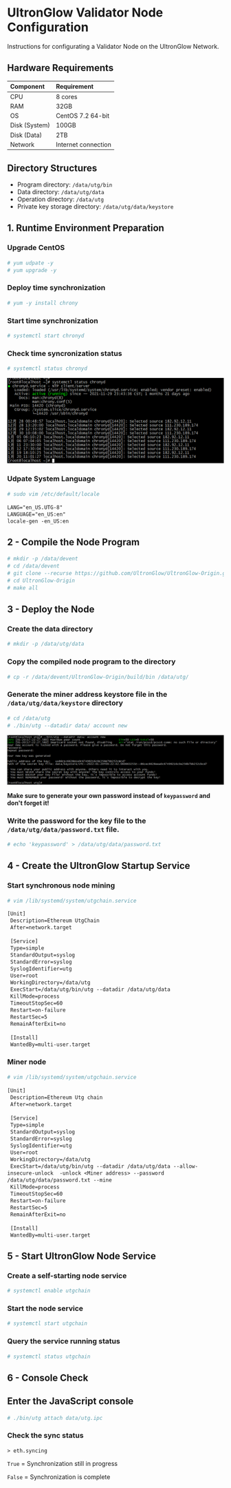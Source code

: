 # UltronGlow Validator Node Configuration

Instructions for configurating a Validator Node on the UltronGlow Network.

## Hardware Requirements

| Component      | Requirement          |
|:---------------|:---------------------|
| CPU            | 8 cores              |
| RAM            | 32GB                 |
| OS             | CentOS 7.2 64-bit    |
| Disk (System)  | 100GB                |
| Disk (Data)    | 2TB                  |
| Network        | Internet connection  |

## Directory Structures

* Program directory: `/data/utg/bin`
* Data directory: `/data/utg/data`
* Operation directory: `/data/utg`
* Private key storage directory: `/data/utg/data/keystore`

## 1.  Runtime Environment Preparation

### Upgrade CentOS

```bash
# yum udpate -y
# yum upgrade -y
```

### Deploy time synchronization

```bash
# yum -y install chrony
```

### Start time synchronization

```bash
# systemctl start chronyd
```

### Check time syncronization status

```bash
# systemctl status chronyd
```

![Alt text](check_time_synchronization.png)

### Udpate System Language

```bash
# sudo vim /etc/default/locale
```

```
LANG="en_US.UTG-8"
LANGUAGE="en_US:en"
locale-gen -en_US:en
```

## 2 - Compile the Node Program

```bash
# mkdir -p /data/devent
# cd /data/devent
# git clone --recurse https://github.com/UltronGlow/UltronGlow-Origin.git
# cd UltronGlow-Origin
# make all
```

## 3 - Deploy the Node

### Create the data directory

```bash
# mkdir -p /data/utg/data
```

### Copy the compiled node program to the directory

```bash
# cp -r /data/devent/UltronGlow-Origin/build/bin /data/utg/
```

### Generate the miner address keystore file in the `/data/utg/data/keystore` directory

```bash
# cd /data/utg
# ./bin/utg --datadir data/ account new
```

![Alt text](keypassword-utg.png)

**Make sure to generate your own password instead of `keypassword` and don't forget it!**

### Write the password for the key file to the `/data/utg/data/password.txt` file.

```bash
# echo 'keypassword' > /data/utg/data/password.txt
```

## 4 - Create the UltronGlow Startup Service

### Start synchronous node mining
   
   ```bash
   # vim /lib/systemd/system/utgchain.service
   ```
   
   ```
   [Unit]
    Description=Ethereum UtgChain
    After=network.target
    
    [Service]
    Type=simple
    StandardOutput=syslog
    StandardError=syslog
    SyslogIdentifier=utg
    User=root
    WorkingDirectory=/data/utg
    ExecStart=/data/utg/bin/utg --datadir /data/utg/data
    KillMode=process
    TimeoutStopSec=60
    Restart=on-failure
    RestartSec=5
    RemainAfterExit=no
    
    [Install]
    WantedBy=multi-user.target
   ```

### Miner node
   ```bash
   # vim /lib/systemd/system/utgchain.service
   ```

   ```
   [Unit]
    Description=Ethereum Utg chain
    After=network.target
    
    [Service]
    Type=simple
    StandardOutput=syslog
    StandardError=syslog
    SyslogIdentifier=utg
    User=root
    WorkingDirectory=/data/utg
    ExecStart=/data/utg/bin/utg --datadir /data/utg/data --allow-insecure-unlock  -unlock <Miner address> --password /data/utg/data/password.txt --mine 
    KillMode=process
    TimeoutStopSec=60
    Restart=on-failure
    RestartSec=5
    RemainAfterExit=no
    
    [Install]
    WantedBy=multi-user.target
   ```

## 5 - Start UltronGlow Node Service

### Create a self-starting node service

```bash
# systemctl enable utgchain
```

### Start the node service

```bash
# systemctl start utgchain
```

### Query the service running status

```bash
# systemctl status utgchain
```

## 6 - Console Check

## Enter the JavaScript console

```bash
# ./bin/utg attach data/utg.ipc
```

### Check the sync status

```
> eth.syncing
```

`True` = Synchronization still in progress

`False` = Synchronization is complete
